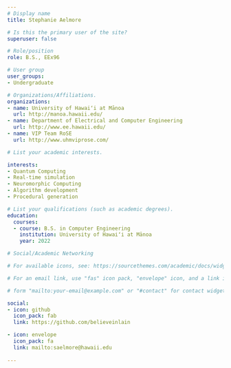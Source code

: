 ```yaml
---
# Display name
title: Stephanie Aelmore

# Is this the primary user of the site?
superuser: false

# Role/position
role: B.S., EEx96

# User group
user_groups:
- Undergraduate

# Organizations/Affiliations.
organizations:
- name: University of Hawaiʻi at Mānoa
  url: http://manoa.hawaii.edu/
- name: Department of Electrical and Computer Engineering
  url: http://www.ee.hawaii.edu/
- name: VIP Team RoSE
  url: http://www.uhmviprose.com/

# List your academic interests.

interests:
- Quantum Computing
- Real-time simulation
- Neuromorphic Computing
- Algorithm development
- Procedural generation

# List your qualifications (such as academic degrees).
education:
  courses:
  - course: B.S. in Computer Engineering
    institution: University of Hawaiʻi at Mānoa
    year: 2022

# Social/Academic Networking

# For available icons, see: https://sourcethemes.com/academic/docs/widgets/#icons

# For an email link, use "fas" icon pack, "envelope" icon, and a link in the

# form "mailto:your-email@example.com" or "#contact" for contact widget.

social:
- icon: github
  icon_pack: fab
  link: https://github.com/believeinlain

- icon: envelope
  icon_pack: fa
  link: mailto:saelmore@hawaii.edu
  
---
```

